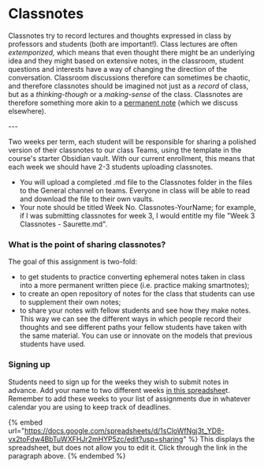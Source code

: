 # Classnotes

Classnotes try to record lectures and thoughts expressed in class by professors and students (both are important!). Class lectures are often _extemporized,_ which means that even thought there might be an underlying idea and they might based on extensive notes, in the classroom, student questions and interests have a way of changing the direction of the conversation. Classroom discussions therefore can sometimes be chaotic, and therefore classnotes should be imagined not just as a _record_ of class, but as a _thinking-though_ or a _making-sense_ of the class. Classnotes are therefore something more akin to a [permanent note](broken-reference) (which we discuss elsewhere).&#x20;

\---

Two weeks per term, each student will be responsible for sharing a polished version of their classnotes to our class Teams, using the template in the course's starter Obsidian vault. With our current enrollment, this means that each week we should have 2-3 students uploading classnotes.

* You will upload a completed .md file to the Classnotes folder in the files to the General channel on teams. Everyone in class will be able to read and download the file to their own vaults.
* Your note should be titled Week No. Classnotes-YourName; for example, if I was submitting classnotes for week 3, I would entitle my file "Week 3 Classnotes - Saurette.md".

### What is the point of sharing classnotes?

The goal of this assignment is two-fold:&#x20;

* to get students to practice converting ephemeral notes taken in class into a more permanent written piece (i.e. practice making smartnotes);
* to create an open repository of notes for the class that students can use to supplement their own notes;
* to share your notes with fellow students and see how they make notes. This way we can see the different ways in which people record their thoughts and see different paths your fellow students have taken with the same material. You can use or innovate on the models that previous students have used.

### Signing up

Students need to sign up for the weeks they wish to submit notes in advance. Add your name to two different weeks [in this spreadshee](https://docs.google.com/spreadsheets/d/1sCloWfNgj3t\_YD8-vx2toFdw4BbTuWXFHJr2mHYP5zc/edit?usp=sharing)t. Remember to add these weeks to your list of assignments due in whatever calendar you are using to keep track of deadlines.&#x20;

{% embed url="https://docs.google.com/spreadsheets/d/1sCloWfNgj3t_YD8-vx2toFdw4BbTuWXFHJr2mHYP5zc/edit?usp=sharing" %}
This displays the spreadsheet, but does not allow you to edit it. Click through the link in the paragraph above.&#x20;
{% endembed %}

&#x20;
